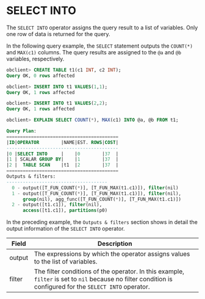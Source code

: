# SELECT INTO

The `SELECT INTO` operator assigns the query result to a list of variables. Only one row of data is returned for the query.

In the following query example, the `SELECT` statement outputs the `COUNT(*)` and `MAX(c1)` columns. The query results are assigned to the `@a` and `@b` variables, respectively.

```sql
obclient> CREATE TABLE t1(c1 INT, c2 INT);
Query OK, 0 rows affected

obclient> INSERT INTO t1 VALUES(1,1);
Query OK, 1 rows affected

obclient> INSERT INTO t1 VALUES(2,2);
Query OK, 1 rows affected

obclient> EXPLAIN SELECT COUNT(*), MAX(c1) INTO @a, @b FROM t1;

Query Plan:
=========================================
|ID|OPERATOR        |NAME|EST. ROWS|COST|
-----------------------------------------
|0 |SELECT INTO     |    |0        |37  |
|1 | SCALAR GROUP BY|    |1        |37  |
|2 |  TABLE SCAN    |t1  |2        |37  |
=========================================
Outputs & filters:
-------------------------------------
  0 - output([T_FUN_COUNT(*)], [T_FUN_MAX(t1.c1)]), filter(nil)
  1 - output([T_FUN_COUNT(*)], [T_FUN_MAX(t1.c1)]), filter(nil),
      group(nil), agg_func([T_FUN_COUNT(*)], [T_FUN_MAX(t1.c1)])
  2 - output([t1.c1]), filter(nil),
      access([t1.c1]), partitions(p0)
```

In the preceding example, the `Outputs & filters` section shows in detail the output information of the `SELECT INTO` operator.

| **Field** | **Description** |
|----------|---------------------------------------------------------------------------|
| output | The expressions by which the operator assigns values to the list of variables.  |
| filter | The filter conditions of the operator. In this example, `filter` is set to `nil` because no filter condition is configured for the `SELECT INTO` operator.  |